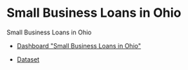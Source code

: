 # Small Business Loans in Ohio
Small Business Loans in Ohio

-  <a href="https://public.tableau.com/shared/Q39MQ222N?:display_count=n&:origin=viz_share_link">Dashboard "Small Business Loans in Ohio"</a>


-  <a href="https://github.com/oxana-tech/PPP-Loan-amount/blob/main/PPP%20in%20Ohio.xlsx">Dataset</a>
